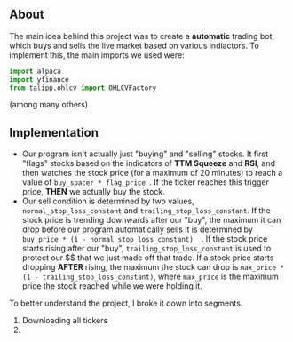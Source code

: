 ## About
The main idea behind this project was to create a **automatic** trading bot, which buys and sells the live market based on various indiactors. To implement this, the main imports we used were:
```python
import alpaca
import yfinance
from talipp.ohlcv import OHLCVFactory
```
(among many others)

## Implementation
* Our program isn't actually just "buying" and "selling" stocks. It first "flags" stocks based on the indicators of **TTM Squeeze** and **RSI**, and then watches the stock price (for a maximum of 20 minutes) to reach a value of ```buy_spacer * flag_price ```. If the ticker reaches this trigger price, __THEN__ we actually buy the stock. 
* Our sell condition is determined by two values, ```normal_stop_loss_constant``` and ```trailing_stop_loss_constant```. If the stock price is trending downwards after our "buy", the maximum it can drop before our program automatically sells it is determined by ```buy_price * (1 - normal_stop_loss_constant)  ```. If the stock price starts rising after our "buy", ```trailing_stop_loss_constant``` is used to protect our $$ that we just made off that trade. If a stock price starts dropping **AFTER** rising, the maximum the stock can drop is ```max_price * (1 - trailing_stop_loss_constant)```, where ```max_price``` is the maximum price the stock reached while we were holding it.

To better understand the project, I broke it down into segments.
1. Downloading all tickers
2. 

